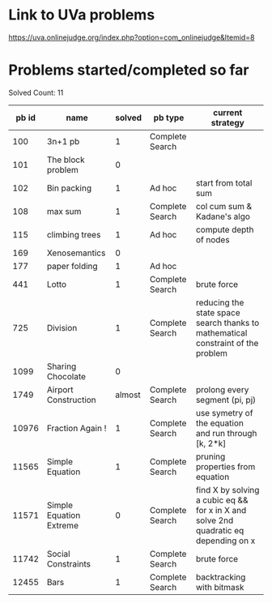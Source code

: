 # Link to UVa problems 
https://uva.onlinejudge.org/index.php?option=com_onlinejudge&Itemid=8

# Problems started/completed so far
Solved Count: 11

| pb id |           name          | solved |     pb type     |                                   current strategy                                   |
|-------|-------------------------|--------|-----------------|--------------------------------------------------------------------------------------|
|   100 | 3n+1 pb                 | 1      | Complete Search |                                                                                      |
|   101 | The block problem       | 0      |                 |                                                                                      |
|   102 | Bin packing             | 1      | Ad hoc          | start from total sum                                                                 |
|   108 | max sum                 | 1      | Complete Search | col cum sum & Kadane's algo                                                          |
|   115 | climbing trees          | 1      | Ad hoc          | compute depth of nodes                                                               |
|   169 | Xenosemantics           | 0      |                 |                                                                                      |
|   177 | paper folding           | 1      | Ad hoc          |                                                                                      |
|   441 | Lotto                   | 1      | Complete Search | brute force                                                                          |
|   725 | Division                | 1      | Complete Search | reducing the state space search thanks to mathematical constraint of the problem     |
|  1099 | Sharing Chocolate       | 0      |                 |                                                                                      |
|  1749 | Airport Construction    | almost | Complete Search | prolong every segment (pi, pj)                                                       |
| 10976 | Fraction Again !        | 1      | Complete Search | use symetry of the equation and run through [k, 2*k]                                 |
| 11565 | Simple Equation         | 1      | Complete Search | pruning properties from equation                                                     |
| 11571 | Simple Equation Extreme | 0      | Complete Search | find X by solving a cubic eq && for x in X and solve 2nd quadratic eq depending on x |
| 11742 | Social Constraints      | 1      | Complete Search | brute force                                                                          |
| 12455 | Bars                    | 1      | Complete Search | backtracking with bitmask                                                            |
